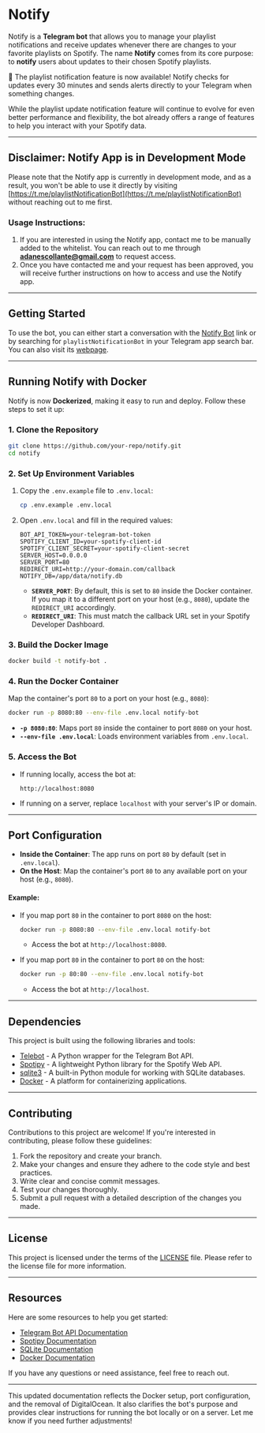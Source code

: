 # Notify

Notify is a **Telegram bot** that allows you to manage your playlist notifications and receive updates whenever there are changes to your favorite playlists on Spotify. The name **Notify** comes from its core purpose: to **notify** users about updates to their chosen Spotify playlists. 

🎉 The playlist notification feature is now available! Notify checks for updates every 30 minutes and sends alerts directly to your Telegram when something changes.

While the playlist update notification feature will continue to evolve for even better performance and flexibility, the bot already offers a range of features to help you interact with your Spotify data.

---

## Disclaimer: Notify App is in Development Mode

Please note that the Notify app is currently in development mode, and as a result, you won't be able to use it directly by visiting [https://t.me/playlistNotificationBot](https://t.me/playlistNotificationBot) without reaching out to me first.

### Usage Instructions:

1. If you are interested in using the Notify app, contact me to be manually added to the whitelist. You can reach out to me through **adanescollante@gmail.com** to request access.
2. Once you have contacted me and your request has been approved, you will receive further instructions on how to access and use the Notify app.

---

## Getting Started

To use the bot, you can either start a conversation with the [Notify Bot](https://t.me/playlistNotificationBot) link or by searching for `playlistNotificationBot` in your Telegram app search bar. You can also visit its [webpage](https://notify.covez.net).

---

## Running Notify with Docker

Notify is now **Dockerized**, making it easy to run and deploy. Follow these steps to set it up:

### 1. Clone the Repository

```bash
git clone https://github.com/your-repo/notify.git
cd notify
```

### 2. Set Up Environment Variables

1. Copy the `.env.example` file to `.env.local`:
   ```bash
   cp .env.example .env.local
   ```
2. Open `.env.local` and fill in the required values:

   ```plaintext
   BOT_API_TOKEN=your-telegram-bot-token
   SPOTIFY_CLIENT_ID=your-spotify-client-id
   SPOTIFY_CLIENT_SECRET=your-spotify-client-secret
   SERVER_HOST=0.0.0.0
   SERVER_PORT=80
   REDIRECT_URI=http://your-domain.com/callback
   NOTIFY_DB=/app/data/notify.db
   ```

   - **`SERVER_PORT`**: By default, this is set to `80` inside the Docker container. If you map it to a different port on your host (e.g., `8080`), update the `REDIRECT_URI` accordingly.
   - **`REDIRECT_URI`**: This must match the callback URL set in your Spotify Developer Dashboard.

### 3. Build the Docker Image

```bash
docker build -t notify-bot .
```

### 4. Run the Docker Container

Map the container's port `80` to a port on your host (e.g., `8080`):

```bash
docker run -p 8080:80 --env-file .env.local notify-bot
```

- **`-p 8080:80`**: Maps port `80` inside the container to port `8080` on your host.
- **`--env-file .env.local`**: Loads environment variables from `.env.local`.

### 5. Access the Bot

- If running locally, access the bot at:
  ```plaintext
  http://localhost:8080
  ```
- If running on a server, replace `localhost` with your server's IP or domain.

---

## Port Configuration

- **Inside the Container**: The app runs on port `80` by default (set in `.env.local`).
- **On the Host**: Map the container's port `80` to any available port on your host (e.g., `8080`).

#### Example:

- If you map port `80` in the container to port `8080` on the host:

  ```bash
  docker run -p 8080:80 --env-file .env.local notify-bot
  ```

  - Access the bot at `http://localhost:8080`.

- If you map port `80` in the container to port `80` on the host:
  ```bash
  docker run -p 80:80 --env-file .env.local notify-bot
  ```
  - Access the bot at `http://localhost`.

---

## Dependencies

This project is built using the following libraries and tools:

- [Telebot](https://github.com/eternnoir/pyTelegramBotAPI) - A Python wrapper for the Telegram Bot API.
- [Spotipy](https://spotipy.readthedocs.io/) - A lightweight Python library for the Spotify Web API.
- [sqlite3](https://docs.python.org/3/library/sqlite3.html) - A built-in Python module for working with SQLite databases.
- [Docker](https://www.docker.com) - A platform for containerizing applications.

---

## Contributing

Contributions to this project are welcome! If you're interested in contributing, please follow these guidelines:

1. Fork the repository and create your branch.
2. Make your changes and ensure they adhere to the code style and best practices.
3. Write clear and concise commit messages.
4. Test your changes thoroughly.
5. Submit a pull request with a detailed description of the changes you made.

---

## License

This project is licensed under the terms of the [LICENSE](LICENSE) file. Please refer to the license file for more information.

---

## Resources

Here are some resources to help you get started:

- [Telegram Bot API Documentation](https://core.telegram.org/bots/api)
- [Spotipy Documentation](https://spotipy.readthedocs.io/en/latest/)
- [SQLite Documentation](https://www.sqlite.org/docs.html)
- [Docker Documentation](https://docs.docker.com/)

If you have any questions or need assistance, feel free to reach out.

---

This updated documentation reflects the Docker setup, port configuration, and the removal of DigitalOcean. It also clarifies the bot's purpose and provides clear instructions for running the bot locally or on a server. Let me know if you need further adjustments!
